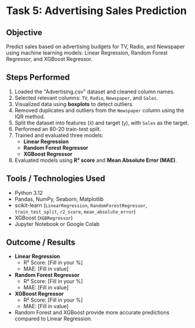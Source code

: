 # Task 5: Advertising Sales Prediction

## Objective
Predict sales based on advertising budgets for TV, Radio, and Newspaper using machine learning models: Linear Regression, Random Forest Regressor, and XGBoost Regressor.

## Steps Performed
1. Loaded the "Advertising.csv" dataset and cleaned column names.
2. Selected relevant columns: `TV`, `Radio`, `Newspaper`, and `Sales`.
3. Visualized data using **boxplots** to detect outliers.
4. Removed duplicates and outliers from the `Newspaper` column using the IQR method.
5. Split the dataset into features (`X`) and target (`y`), with `Sales` as the target.
6. Performed an 80-20 train-test split.
7. Trained and evaluated three models:
   - **Linear Regression**
   - **Random Forest Regressor**
   - **XGBoost Regressor**
8. Evaluated models using **R² score** and **Mean Absolute Error (MAE)**.

## Tools / Technologies Used
- Python 3.12 
- Pandas, NumPy, Seaborn, Matplotlib  
- scikit-learn (`LinearRegression`, `RandomForestRegressor`, `train_test_split`, `r2_score`, `mean_absolute_error`)  
- XGBoost (`XGBRegressor`)  
- Jupyter Notebook or Google Colab  

## Outcome / Results
- **Linear Regression**
  - R² Score: [Fill in your %]  
  - MAE: [Fill in value]  
- **Random Forest Regressor**
  - R² Score: [Fill in your %]  
  - MAE: [Fill in value]  
- **XGBoost Regressor**
  - R² Score: [Fill in your %]  
  - MAE: [Fill in value]  
- Random Forest and XGBoost provide more accurate predictions compared to Linear Regression.


